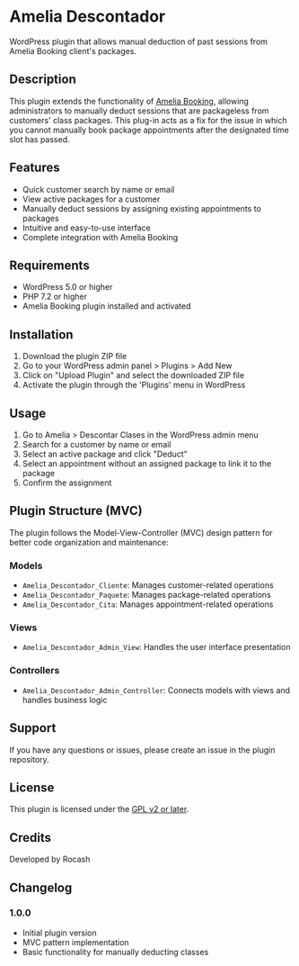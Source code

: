 # Amelia Descontador

WordPress plugin that allows manual deduction of past sessions from Amelia Booking client's packages.

## Description

This plugin extends the functionality of [Amelia Booking](https://wpamelia.com/), allowing administrators to manually deduct sessions that are packageless from customers' class packages. This plug-in acts as a fix for the issue in which you cannot manually book package appointments after the designated time slot has passed.

## Features

- Quick customer search by name or email
- View active packages for a customer
- Manually deduct sessions by assigning existing appointments to packages
- Intuitive and easy-to-use interface
- Complete integration with Amelia Booking

## Requirements

- WordPress 5.0 or higher
- PHP 7.2 or higher
- Amelia Booking plugin installed and activated

## Installation

1. Download the plugin ZIP file
2. Go to your WordPress admin panel > Plugins > Add New
3. Click on "Upload Plugin" and select the downloaded ZIP file
4. Activate the plugin through the 'Plugins' menu in WordPress

## Usage

1. Go to Amelia > Descontar Clases in the WordPress admin menu
2. Search for a customer by name or email
3. Select an active package and click "Deduct"
4. Select an appointment without an assigned package to link it to the package
5. Confirm the assignment

## Plugin Structure (MVC)

The plugin follows the Model-View-Controller (MVC) design pattern for better code organization and maintenance:

### Models

- `Amelia_Descontador_Cliente`: Manages customer-related operations
- `Amelia_Descontador_Paquete`: Manages package-related operations
- `Amelia_Descontador_Cita`: Manages appointment-related operations

### Views

- `Amelia_Descontador_Admin_View`: Handles the user interface presentation

### Controllers

- `Amelia_Descontador_Admin_Controller`: Connects models with views and handles business logic

## Support

If you have any questions or issues, please create an issue in the plugin repository.

## License

This plugin is licensed under the [GPL v2 or later](https://www.gnu.org/licenses/gpl-2.0.html).

## Credits

Developed by Rocash

## Changelog

### 1.0.0
- Initial plugin version
- MVC pattern implementation
- Basic functionality for manually deducting classes 
